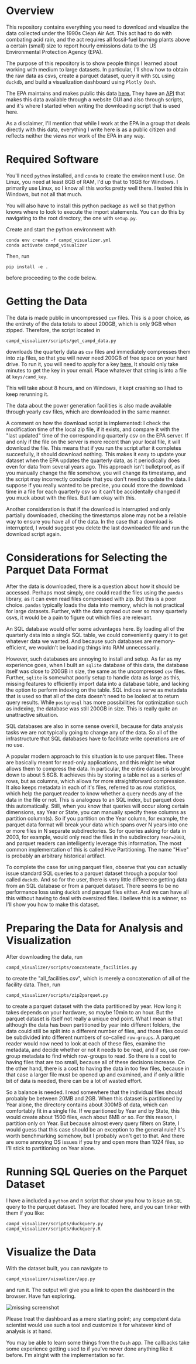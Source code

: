 # Overview

This repository contains everything you need to download and visualize the data
collected under the 1990s Clean Air Act. This act had to do with combating acid rain,
and the act requires all fossil-fuel burning plants above a certain (small) size to
report hourly emissions data to the US Environmental Protection Agency (EPA).

The purpose of this repository is to show people things I learned about working with
medium to large datasets. In particular, I'll show how to obtain the raw data as csvs,
create a parquet dataset, query it with `SQL` using `duckdb`, and build a visualization
dashboard using `Plotly Dash`.

The EPA maintains and makes public this data [here.](https://campd.epa.gov/data) They
have an [API](https://github.com/USEPA/cam-api-examples) that makes this data available
through a website GUI and also through scripts, and it's where I started when writing
the downloading script that is used here.

As a disclaimer, I'll mention that while I work at the EPA in a group that deals
directly with this data, everything I write here is as a public citizen and reflects
neither the views nor work of the EPA in any way.

# Required Software

You'll need `python` installed, and `conda` to create the environment I use. On Linux,
you need at least 8GB of RAM, I'd up that to 16GB for Windows. I primarily use Linux, so
I know all this works pretty well there. I tested this in Windows, but not all that
much.

You will also have to install this python package as well so that python knows where to
look to execute the import statements. You can do this by navigating to the root
directory, the one with `setup.py`.

Create and start the python environment with

    conda env create -f campd_visualizer.yml
    conda activate campd_visualizer

Then, run

    pip install -e .

before proceeding to the code below.

# Getting the Data

The data is made public in uncompressed `csv` files. This is a poor choice, as the
entirety of the data totals to about 200GB, which is only 9GB when zipped. Therefore,
the script located in

    campd_visualizer/scripts/get_campd_data.py

downloads the quarterly data as `csv` files and immediately compresses them into `zip`
files, so that you will never need 200GB of free space on your hard drive. To run it,
you will need to apply for a key
[here.](https://www.epa.gov/airmarkets/cam-api-portal#/api-key-signup) It should only
take minutes to get the key in your email. Place whatever that string is into a file at
`keys/camd_key`.

This will take about 8 hours, and on Windows, it kept crashing so I had to keep
rerunning it.

The data about the power generation facilities is also made available through yearly csv
files, which are downloaded in the same manner.

A comment on how the download script is implemented: I check the modification time of
the local zip file, if it exists, and compare it with the "last updated" time of the
corresponding quarterly csv on the EPA server. If and only if the file on the server is
more recent than your local file, it will download the file. This means that if you run
the script after it completes succesfully, it should download nothing. This makes it
easy to update your dataset when the EPA updates the quarterly data, as it periodically
does even for data from several years ago. This approach isn't bulletproof, as if you
manually change the file somehow, you will change its timestamp, and the script may
incorrectly conclude that you don't need to update the data. I suppose if you really
wanted to be precise, you could store the download time in a file for each quarterly csv
so it can't be accidentally changed if you muck about with the files. But I am okay with
this.

Another consideration is that if the download is interrupted and only partially
downloaded, checking the timestamps alone may not be a reliable way to ensure you have
all of the data. In the case that a download is interrupted, I would suggest you delete
the last downloaded file and run the download script again.

# Considerations for Selecting the Parquet Data Format

After the data is downloaded, there is a question about how it should be accessed.
Perhaps most simply, one could read the files using the `pandas` library, as it can even
read files compressed with zip. But this is a poor choice. `pandas` typically loads the
data into memory, which is not practical for large datasets. Further, with the data
spread out over so many quarterly csvs, it would be a pain to figure out which files are
relevant.

An SQL database would offer some advantages here. By loading all of the quarterly data
into a single SQL table, we could conveniently query it to get whatever data we wanted.
And because such databases are memory-efficient, we wouldn't be loading things into RAM
unnecessarily.

However, such databases are annoying to install and setup. As far as my experience goes,
when I built an `sqlite` database of this data, the database itself was close to 200GB
in size, the same as the uncompressed `csv` files. Further, `sqlite` is somewhat poorly
setup to handle data as large as this, missing features to efficiently import data into
a database table, and lacking the option to perform indexing on the table. SQL indices
serve as metadata that is used so that all of the data doesn't need to be looked at to
return query results. While `postgresql` has more possibilities for optimization such as
indexing, the database was still 200GB in size. This is really quite an unattractive
situation.

SQL databases are also in some sense overkill, because for data analysis tasks we are
not typically going to change any of the data. So all of the infrastructure that SQL
databases have to facilitate write operations are of no use.

A popular modern approach to this situation is to use parquet files. These are basically
meant for read-only applications, and this might be what allows them to compress the
data. In particular, the entire dataset is brought down to about 5.6GB. It achieves this
by storing a table not as a series of rows, but as columns, which allows for more
straightforward compression. It also keeps metadata in each of it's files, referred to
as row statistics, which help the parquet reader to know whether a query needs any of
the data in the file or not. This is analogous to an SQL index, but parquet does this
automatically. Still, when you know that queries will occur along certain dimensions,
say Year or State, you can manually specify these columns as partition column(s). So if
you partition on the Year column, for example, the parquet data format will break your
data which spans over N years into one or more files in N separate subdirectories. So
for queries asking for data in 2003, for example, would only read the files in the
subdirectory `Year=2003`, and parquet readers can intelligently leverage this
information. The most common implementation of this is called Hive Partitioning. The
name "Hive" is probably an arbitrary historical artifact.

To complete the case for using parquet files, observe that you can actually issue
standard SQL queries to a parquet dataset through a popular tool called `duckdb`. And so
for the user, there is very little difference getting data from an SQL database or from
a parquet dataset. There seems to be no performance loss using `duckdb` and parquet
files either. And we can have all this without having to deal with oversized files. I
believe this is a winner, so I'll show you how to make this dataset.

# Preparing the Data for Analysis and Visualization

After downloading the data, run

    campd_visualizer/scripts/concatenate_facilities.py

to create the "all_facilities.csv", which is merely a concatenation of all of the
facility data. Then, run

    campd_visualizer/scripts/zip2parquet.py

to create a parquet dataset with the data partitioned by year. How long it takes depends
on your hardware, so maybe 10min to an hour. 
But the parquet dataset is itself not really a
unique end point. What I mean is that although the data has been partitioned by year
into different folders, the data could still be split into a different number of
files, and those files could be subdivided into different numbers of so-called `row-groups`. A parquet reader would now need to look at each of these files, examine the
metadata, and decide whether or not it needs to be read, and if so, use row-group metadata to find which row-groups to read. So there is a
cost to having files that are too small, because all of these decisions increase. On the other hand, there is a cost to having
the data in too few files, because in that case a larger file must be opened up and
examined, and if only a little bit of data is needed, there can be a lot of wasted
effort.

So a balance is needed. I read somewhere that the individual files should probably be
between 20MB and 2GB. When this dataset is partitioned by Year alone, the directory
contains about 300MB of data, which can comfortably fit in a single file. If we
paritioned by Year and by State, this would create about 1500 files, each about 6MB or so. For
this reason, I partition only on Year. But because almost every query 
filters on State, I would guess that this case should be an exception to the general rule? 
It's worth benchmarking somehow, but I probably won't get to that. And there are some annoying
OS issues if you try and open more than 1024 files, so I'll stick to partitioning on Year alone.

# Running SQL Queries on the Parquet Dataset

I have a included a `python` and `R` script that show you how to issue an `SQL` query to
the parquet dataset. They are located here, and you can tinker with them if you like:

    campd_visualizer/scripts/duckquery.py
    campd_visualizer/scripts/duckquery.R

# Visualize the Data

With the dataset built, you can navigate to

    campd_visualizer/visualizer/app.py

and run it. The output will give you a link to open the dashboard in the browser. Have
fun exploring. 

![missing screenshot](./images/visualizer.png)

Please treat the dashboard as a mere starting point; any competent data
scientist would use such a tool and customize it for whatever kind of analysis is at
hand.

You may be able to learn some things from the `Dash` app. The callbacks take some
experience getting used to if you've never done anything like it before. I'm alright
with the implementation so far.

